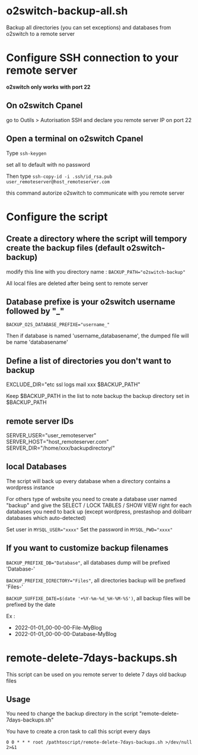 # o2switch-backup-all.sh
Backup all directories (you can set exceptions) and databases from o2switch to a remote server

# Configure SSH connection to your remote server
**o2switch only works with port 22**

## On o2switch Cpanel 
go to Outils > Autorisation SSH and declare you remote server IP on port 22

## Open a terminal on o2switch Cpanel
Type `ssh-keygen`

set all to default with no password

Then type `ssh-copy-id -i .ssh/id_rsa.pub user_remoteserver@host_remoteserver.com`

this command autorize o2switch to communicate with you remote server

# Configure the script
## Create a directory where the script will tempory create the backup files (default o2switch-backup)
modify this line with you directory name : `BACKUP_PATH="o2switch-backup"`

All local files are deleted after being sent to remote server

## Database prefixe is your o2switch username followed by "_"
`BACKUP_O2S_DATABASE_PREFIXE="username_"`

Then if database is named 'username_databasename', the dumped file will be name 'databasename'

## Define a list of directories you don't want to backup
EXCLUDE_DIR="etc ssl logs mail xxx $BACKUP_PATH"

Keep $BACKUP_PATH in the list to note backup the backup directory set in $BACKUP_PATH

## remote server IDs
SERVER_USER="user_remoteserver"
SERVER_HOST="host_remoteserver.com"
SERVER_DIR="/home/xxx/backupdirectory/"

## local Databases
The script will back up every database when a directory contains a  wordpress instance

For others type of website you need to create a database user named "backup" and give the SELECT / LOCK TABLES / SHOW VIEW right for each databases you need to back up (except wordpress, prestashop and dolibarr databases which auto-detected)

Set user in `MYSQL_USER="xxxx"`
Set the password in `MYSQL_PWD="xxxx"`

## If you want to customize backup filenames
`BACKUP_PREFIXE_DB="Database"`, all databases dump will be prefixed 'Database-'

`BACKUP_PREFIXE_DIRECTORY="Files"`, all directories backup will be prefixed 'Files-'

`BACKUP_SUFFIXE_DATE=$(date '+%Y-%m-%d_%H-%M-%S')`, all backup files will be prefixed by the date

Ex : 
- 2022-01-01_00-00-00-File-MyBlog
- 2022-01-01_00-00-00-Database-MyBlog


# remote-delete-7days-backups.sh
This script can be used on you remote server to delete 7 days old backup files

## Usage
You need to change the backup directory in the script "remote-delete-7days-backups.sh"

You have to create a cron task to call this script every days

`0 0 * * * root /pathtoscript/remote-delete-7days-backups.sh >/dev/null 2>&1`




